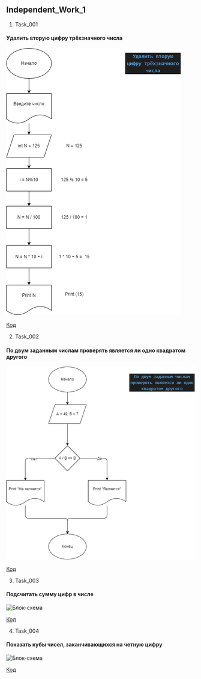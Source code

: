 ## Independent_Work_1

1. Task_001
#### Удалить вторую цифру трёхзначного числа

![Блок-схема](task_001/diagramma.drawio.png)

[Код](task_001/Program.cs)

2. Task_002
#### По двум заданным числам проверять является ли одно квадратом другого

![Блок-схема](task_002/diagramma.drawio.png)

[Код](task_002/Program.cs)

3. Task_003

#### Подсчитать сумму цифр в числе

![Блок-схема](task_003/diagramma.drawio.png)

[Код](task_003/Program.cs)

4. Task_004

#### Показать кубы чисел, заканчивающихся на четную цифру

![Блок-схема](task_004/diagramma.drawio.png)

[Код](task_004/Program.cs)